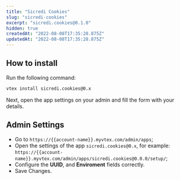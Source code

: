 ```yaml
---
title: "Sicredi Cookies"
slug: "sicredi-cookies"
excerpt: "sicredi.cookies@0.1.0"
hidden: true
createdAt: "2022-08-08T17:35:28.875Z"
updatedAt: "2022-08-08T17:35:28.875Z"
---
```

## How to install

Run the following command:

```bash
vtex install sicredi.cookies@0.x
```

Next, open the app settings on your admin and fill the form with your details.

## Admin Settings

- Go to `https://{{account-name}}.myvtex.com/admin/apps`;
- Open the settings of the app `sicredi.cookies@0.x`, for example: `https://{{account-name}}.myvtex.com/admin/apps/sicredi.cookies@0.0.0/setup/`;
- Configure the **UUID**, and **Enviroment** fields correctly.
- Save Changes.